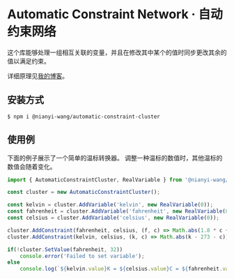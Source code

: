 # Automatic Constraint Network · 自动约束网络

这个库能够处理一组相互关联的变量，并且在修改其中某个的值时同步更改其余的值以满足约束。

详细原理见[我的博客](https://wangnianyi2001.github.io/automatic-constraint-network/)。

## 安装方式

```shell
$ npm i @nianyi-wang/automatic-constraint-cluster
```

## 使用例

下面的例子展示了一个简单的温标转换器。
调整一种温标的数值时，其他温标的数值会随着变化。

```js
import { AutomaticConstraintCluster, RealVariable } from '@nianyi-wang/automatic-constraint-cluster';

const cluster = new AutomaticConstraintCluster();

const kelvin = cluster.AddVariable('kelvin', new RealVariable(0));
const fahrenheit = cluster.AddVariable('fahrenheit', new RealVariable(0));
const celsius = cluster.AddVariable('celsius', new RealVariable(0));

cluster.AddConstraint(fahrenheit, celsius, (f, c) => Math.abs(1.8 * c + 32 - f));
cluster.AddConstraint(kelvin, celsius, (k, c) => Math.abs(k - 273 - c));

if(!cluster.SetValue(fahrenheit, 32))
	console.error('Failed to set variable');
else
	console.log(`${kelvin.value}K = ${celsius.value}C = ${fahrenheit.value}F`);

```
